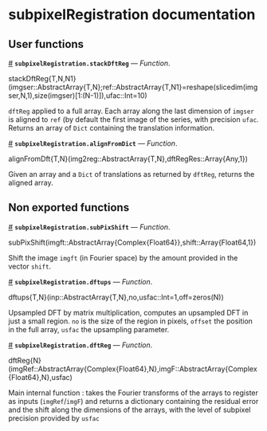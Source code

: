 
<a id='subpixelRegistration-documentation-1'></a>

# subpixelRegistration documentation


<a id='User-functions-1'></a>

## User functions

<a id='subpixelRegistration.stackDftReg' href='#subpixelRegistration.stackDftReg'>#</a>
**`subpixelRegistration.stackDftReg`** &mdash; *Function*.



stackDftReg{T,N,N1}(imgser::AbstractArray{T,N};ref::AbstractArray{T,N1}=reshape(slicedim(imgser,N,1),size(imgser)[1:(N-1)]),ufac::Int=10)

`dftReg` applied to a full array. Each array along the last dimension of `imgser` is aligned to `ref` (by default the first image of the series, with precision `ufac`. Returns an array of `Dict` containing the translation information.

<a id='subpixelRegistration.alignFromDict' href='#subpixelRegistration.alignFromDict'>#</a>
**`subpixelRegistration.alignFromDict`** &mdash; *Function*.



alignFromDft{T,N}(img2reg::AbstractArray{T,N},dftRegRes::Array{Any,1})

Given an array and a `Dict` of translations as returned by `dftReg`, returns the aligned array.


<a id='Non-exported-functions-1'></a>

## Non exported functions

<a id='subpixelRegistration.subPixShift' href='#subpixelRegistration.subPixShift'>#</a>
**`subpixelRegistration.subPixShift`** &mdash; *Function*.



subPixShift(imgft::AbstractArray{Complex{Float64}},shift::Array{Float64,1})

Shift the image `imgft` (in Fourier space) by the amount provided in the vector `shift`.

<a id='subpixelRegistration.dftups' href='#subpixelRegistration.dftups'>#</a>
**`subpixelRegistration.dftups`** &mdash; *Function*.



dftups{T,N}(inp::AbstractArray{T,N},no,usfac::Int=1,off=zeros(N))

Upsampled DFT by matrix multiplication, computes an upsampled DFT in just a small region. `no` is the size of the region in pixels, `offset` the position in the full array, `usfac` the upsampling parameter.

<a id='subpixelRegistration.dftReg' href='#subpixelRegistration.dftReg'>#</a>
**`subpixelRegistration.dftReg`** &mdash; *Function*.



dftReg{N}(imgRef::AbstractArray{Complex{Float64},N},imgF::AbstractArray{Complex{Float64},N},usfac)

Main internal function : takes the Fourier transforms of the arrays to register as inputs (`imgRef`/`imgF`) and returns a dictionary containing the residual error and the shift along the dimensions of the arrays, with the level of subpixel precision provided by `usfac`

